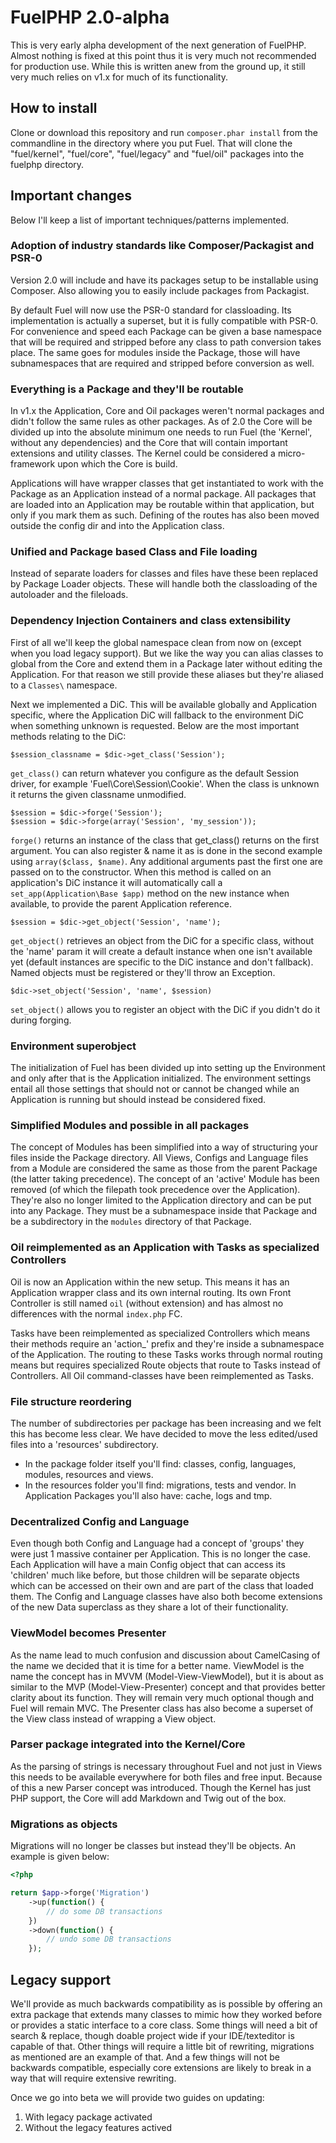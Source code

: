 # FuelPHP 2.0-alpha

This is very early alpha development of the next generation of FuelPHP. Almost nothing is fixed at this point thus it
is very much not recommended for production use.
While this is written anew from the ground up, it still very much relies on v1.x for much of its functionality.

## How to install

Clone or download this repository and run `composer.phar install` from the commandline in the directory where you put
Fuel. That will clone the "fuel/kernel", "fuel/core", "fuel/legacy" and "fuel/oil" packages into the fuelphp
directory.

## Important changes

Below I'll keep a list of important techniques/patterns implemented.

### Adoption of industry standards like Composer/Packagist and PSR-0

Version 2.0 will include and have its packages setup to be installable using Composer. Also allowing you to easily
include packages from Packagist.

By default Fuel will now use the PSR-0 standard for classloading. Its implementation is actually a superset, but it is
fully compatible with PSR-0. For convenience and speed each Package can be given a base namespace that will be required
and stripped before any class to path conversion takes place. The same goes for modules inside the Package, those
will have subnamespaces that are required and stripped before conversion as well.

### Everything is a Package and they'll be routable

In v1.x the Application, Core and Oil packages weren't normal packages and didn't follow the same rules as other
packages. As of 2.0 the Core will be divided up into the absolute minimum one needs to run Fuel (the 'Kernel', without
any dependencies) and the Core that will contain important extensions and utility classes. The Kernel could be
considered a micro-framework upon which the Core is build.

Applications will have wrapper classes that get instantiated to work with the Package as an Application instead of a
normal package. All packages that are loaded into an Application may be routable within that application, but only
if you mark them as such.
Defining of the routes has also been moved outside the config dir and into the Application class.

### Unified and Package based Class and File loading

Instead of separate loaders for classes and files have these been replaced by Package Loader objects. These will handle
both the classloading of the autoloader and the fileloads.

### Dependency Injection Containers and class extensibility

First of all we'll keep the global namespace clean from now on (except when you load legacy support). But we like the
way you can alias classes to global from the Core and extend them in a Package later without editing the Application.
For that reason we still provide these aliases but they're aliased to a `Classes\` namespace.

Next we implemented a DiC. This will be available globally and Application specific, where the Application DiC will
fallback to the environment DiC when something unknown is requested. Below are the most important methods relating to
the DiC:

    $session_classname = $dic->get_class('Session');

`get_class()` can return whatever you configure as the default Session driver, for example
'Fuel\\Core\\Session\\Cookie'. When the class is unknown it returns the given classname unmodified.

    $session = $dic->forge('Session');
    $session = $dic->forge(array('Session', 'my_session'));

`forge()` returns an instance of the class that get_class() returns on the first argument. You can also register &
name it as is done in the second example using `array($class, $name)`. Any additional arguments past the first one are
passed on to the constructor. When this method is called on an application's DiC instance it will automatically call a
`set_app(Application\Base $app)` method on the new instance when available, to provide the parent Application reference.

    $session = $dic->get_object('Session', 'name');

`get_object()` retrieves an object from the DiC for a specific class, without the 'name' param it will create a
default instance when one isn't available yet (default instances are specific to the DiC instance and don't fallback).
Named objects must be registered or they'll throw an Exception.

    $dic->set_object('Session', 'name', $session)

`set_object()` allows you to register an object with the DiC if you didn't do it during forging.

### Environment superobject

The initialization of Fuel has been divided up into setting up the Environment and only after that is the Application
initialized. The environment settings entail all those settings that should not or cannot be changed while an
Application is running but should instead be considered fixed.

### Simplified Modules and possible in all packages

The concept of Modules has been simplified into a way of structuring your files inside the Package directory. All Views,
Configs and Language files from a Module are considered the same as those from the parent Package (the latter taking
precedence). The concept of an 'active' Module has been removed (of which the filepath took precedence over the
Application).
They're also no longer limited to the Application directory and can be put into any Package. They must be a
subnamespace inside that Package and be a subdirectory in the `modules` directory of that Package.

### Oil reimplemented as an Application with Tasks as specialized Controllers

Oil is now an Application within the new setup. This means it has an Application wrapper class and its own internal
routing. Its own Front Controller is still named `oil` (without extension) and has almost no differences with the
normal `index.php` FC.

Tasks have been reimplemented as specialized Controllers which means their methods require an 'action_' prefix and
they're inside a subnamespace of the Application. The routing to these Tasks works through normal routing means but
requires specialized Route objects that route to Tasks instead of Controllers.
All Oil command-classes have been reimplemented as Tasks.

### File structure reordering

The number of subdirectories per package has been increasing and we felt this has become less clear. We have decided
to move the less edited/used files into a 'resources' subdirectory.

* In the package folder itself you'll find: classes, config, languages, modules, resources and views.
* In the resources folder you'll find: migrations, tests and vendor. In Application Packages you'll also have: cache,
  logs and tmp.

### Decentralized Config and Language

Even though both Config and Language had a concept of 'groups' they were just 1 massive container per Application. This
is no longer the case. Each Application will have a main Config object that can access its 'children' much like
before, but those children will be separate objects which can be accessed on their own and are part of the class that
loaded them.
The Config and Language classes have also both become extensions of the new Data superclass as they share a lot of
their functionality.

### ViewModel becomes Presenter

As the name lead to much confusion and discussion about CamelCasing of the name we decided that it is time for a better
name. ViewModel is the name the concept has in MVVM (Model-View-ViewModel), but it is about as similar to the MVP
(Model-View-Presenter) concept and that provides better clarity about its function. They will remain very much optional
though and Fuel will remain MVC.
The Presenter class has also become a superset of the View class instead of wrapping a View object.

### Parser package integrated into the Kernel/Core

As the parsing of strings is necessary throughout Fuel and not just in Views this needs to be available everywhere for
both files and free input. Because of this a new Parser concept was introduced. Though the Kernel has just PHP support,
the Core will add Markdown and Twig out of the box.

### Migrations as objects

Migrations will no longer be classes but instead they'll be objects. An example is given below:

```php
<?php

return $app->forge('Migration')
	->up(function() {
		// do some DB transactions
	})
	->down(function() {
		// undo some DB transactions
	});
```

## Legacy support

We'll provide as much backwards compatibility as is possible by offering an extra package that extends many classes to
mimic how they worked before or provides a static interface to a core class. Some things will need a bit of search &
replace, though doable project wide if your IDE/texteditor is capable of that. Other things will require a little bit
of rewriting, migrations as mentioned are an example of that.
And a few things will not be backwards compatible, especially core extensions are likely to break in a way that will
require extensive rewriting.

Once we go into beta we will provide two guides on updating:

1. With legacy package activated
2. Without the legacy features actived
